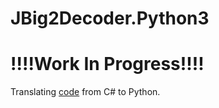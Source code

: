 # JBig2Decoder.Python3

!!!!Work In Progress!!!!
========================

Translating [code](https://github.com/devteamexpress/JBig2Decoder.NET) from C# to Python.
